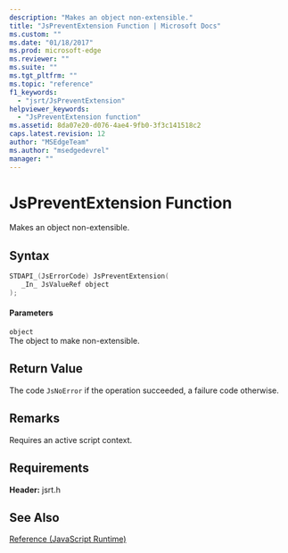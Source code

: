 ```yaml
---
description: "Makes an object non-extensible."
title: "JsPreventExtension Function | Microsoft Docs"
ms.custom: ""
ms.date: "01/18/2017"
ms.prod: microsoft-edge
ms.reviewer: ""
ms.suite: ""
ms.tgt_pltfrm: ""
ms.topic: "reference"
f1_keywords: 
  - "jsrt/JsPreventExtension"
helpviewer_keywords: 
  - "JsPreventExtension function"
ms.assetid: 8da07e20-d076-4ae4-9fb0-3f3c141518c2
caps.latest.revision: 12
author: "MSEdgeTeam"
ms.author: "msedgedevrel"
manager: ""
---
```

# JsPreventExtension Function
Makes an object non-extensible.  
  
## Syntax  
  
```cpp  
STDAPI_(JsErrorCode) JsPreventExtension(  
   _In_ JsValueRef object  
);  
```  
  
#### Parameters  
 `object`  
 The object to make non-extensible.  
  
## Return Value  
 The code `JsNoError` if the operation succeeded, a failure code otherwise.  
  
## Remarks  
 Requires an active script context.  
  
## Requirements  
 **Header:** jsrt.h  
  
## See Also  
 [Reference (JavaScript Runtime)](../chakra-hosting/reference-javascript-runtime.md)